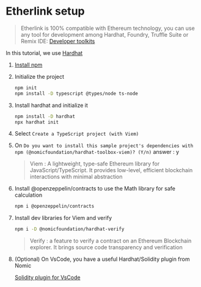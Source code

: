 # Etherlink setup

> Etherlink is 100% compatible with Ethereum technology, you can use any tool for development among Hardhat, Foundry, Truffle Suite or Remix IDE: [Developer toolkits](https://docs.etherlink.com/building-on-etherlink/development-toolkits)

In this tutorial, we use [Hardhat](https://hardhat.org/tutorial/creating-a-new-hardhat-project)

1. [Install npm](https://docs.npmjs.com/downloading-and-installing-node-js-and-npm)

1. Initialize the project

    ```bash
    npm init
    npm install -D typescript @types/node ts-node
    ```

1. Install hardhat and initialize it

    ```bash
    npm install -D hardhat
    npx hardhat init
    ```

1. Select `Create a TypeScript project (with Viem)`

1. On `Do you want to install this sample project's dependencies with npm (@nomicfoundation/hardhat-toolbox-viem)? (Y/n)` answer : y

    > Viem : A lightweight, type-safe Ethereum library for JavaScript/TypeScript. It provides low-level, efficient blockchain interactions with minimal abstraction

1. Install @openzeppelin/contracts to use the Math library for safe calculation

    ```bash
    npm i @openzeppelin/contracts
    ```

1. Install dev libraries for Viem and verify 

    ```bash
    npm i -D @nomicfoundation/hardhat-verify
    ```

    > Verify : a feature to verify a contract on an Ethereum Blockchain explorer. It brings source code transparency and verification 

1. (Optional) On VsCode, you have a useful Hardhat/Solidity plugin from Nomic

    [Solidity plugin for VsCode](https://marketplace.visualstudio.com/items?itemName=NomicFoundation.hardhat-solidity)